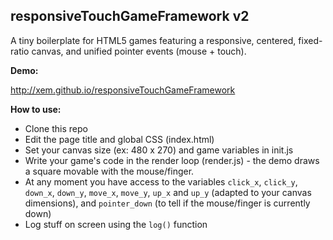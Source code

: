 ## responsiveTouchGameFramework v2

A tiny boilerplate for HTML5 games featuring a responsive, centered, fixed-ratio canvas, and unified pointer events (mouse + touch).

**Demo:**

http://xem.github.io/responsiveTouchGameFramework

**How to use:**

- Clone this repo
- Edit the page title and global CSS (index.html)
- Set your canvas size  (ex: 480 x 270) and game variables in init.js
- Write your game's code in the render loop (render.js) - the demo draws a square movable with the mouse/finger.
- At any moment you have access to the  variables ````click_x````, ````click_y````, ````down_x````, ````down_y````, ````move_x````, ````move_y````, ````up_x```` and ````up_y```` (adapted to your canvas dimensions), and ````pointer_down```` (to tell if the mouse/finger is currently down)
- Log stuff on screen using the ````log()```` function